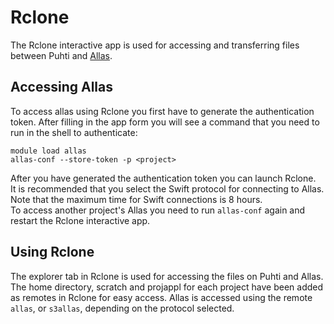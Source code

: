# Rclone
The Rclone interactive app is used for accessing and transferring files between Puhti and [Allas](../../data/Allas/index.md).

## Accessing Allas
To access allas using Rclone you first have to generate the authentication token.
After filling in the app form you will see a command that you need to run in the shell to authenticate:
```
module load allas
allas-conf --store-token -p <project>
```
After you have generated the authentication token you can launch Rclone.  
It is recommended that you select the Swift protocol for connecting to Allas.
Note that the maximum time for Swift connections is 8 hours.  
To access another project's Allas you need to run `allas-conf` again and restart the Rclone interactive app.

## Using Rclone
The explorer tab in Rclone is used for accessing the files on Puhti and Allas.
The home directory, scratch and projappl for each project have been added as remotes in Rclone for easy access.
Allas is accessed using the remote `allas`, or `s3allas`, depending on the protocol selected.
